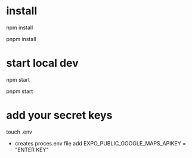 # install 
npm install

pnpm install

# start local dev
npm start

pnpm start 

# add your secret keys

touch .env
- creates proces.env file
add EXPO_PUBLIC_GOOGLE_MAPS_APIKEY = "ENTER KEY"